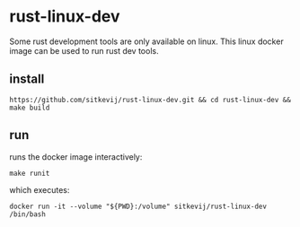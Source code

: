 # rust-linux-dev

Some rust development tools are only available on linux. This linux docker image can be used to run rust dev tools.

## install

`https://github.com/sitkevij/rust-linux-dev.git && cd rust-linux-dev && make build`

## run

runs the docker image interactively:
```
make runit
```

which executes:

```
docker run -it --volume "${PWD}:/volume" sitkevij/rust-linux-dev /bin/bash
```
